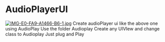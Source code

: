 # AudioPlayerUI

[![IMG-E0-FA9-A1466-B6-1.jpg](https://i.postimg.cc/ZYxn4C2G/IMG-E0-FA9-A1466-B6-1.jpg)](https://postimg.cc/kDDqyXns)
Create audioPlayer ui like the above one using AudioPlay
Use the folder Audioplay
Create any UIVIew and change class to Audioplay
Just plug and Play
